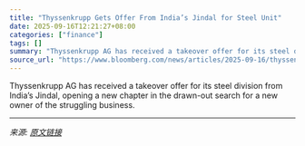 ```yaml
---
title: "Thyssenkrupp Gets Offer From India’s Jindal for Steel Unit"
date: 2025-09-16T12:21:27+08:00
categories: ["finance"]
tags: []
summary: "Thyssenkrupp AG has received a takeover offer for its steel division from India’s Jindal, opening a new chapter in the drawn-out search for a new owner of the struggling business."
source_url: "https://www.bloomberg.com/news/articles/2025-09-16/thyssenkrupp-gets-offer-from-india-s-jindal-for-steel-division"
---
```


Thyssenkrupp AG has received a takeover offer for its steel division from India’s Jindal, opening a new chapter in the drawn-out search for a new owner of the struggling business.

---

*来源: [原文链接](https://www.bloomberg.com/news/articles/2025-09-16/thyssenkrupp-gets-offer-from-india-s-jindal-for-steel-division)*
